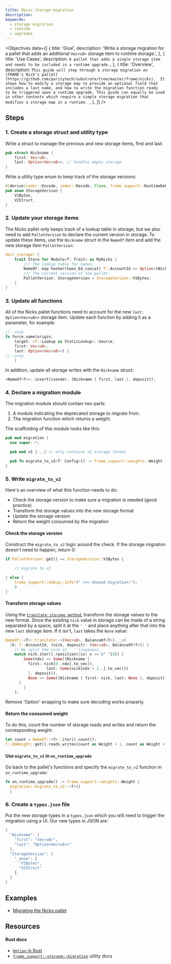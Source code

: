 ```yaml
---
title: Basic storage migration
description:
keywords:
  - storage migration
  - runtime
  - upgrades
---
```


<Objectives
  data={[
    {
      title: 'Goal',
      description:
        'Write a storage migration for a pallet that adds an additional `Vec<u8>` storage item to runtime storage.',
    },
    {
      title: 'Use Cases',
      description: `A pallet that adds a single storage item and needs to be included in a runtime upgrade.`,
    },
    {
      title: 'Overview',
      description: `This guide will step through a storage migration on [FRAME's Nick's pallet](https://github.com/paritytech/substrate/tree/master/frame/nicks). 
        It shows how to modify a storage map to provide an optional field that includes a last name, and how to write the migration function ready 
        to be triggered upon a runtime upgrade. This guide can equally be used in other contexts which require a simple storage migration that 
        modifies a storage map in a runtime.
        `,
    },
  ]}
/>

## Steps

### 1. Create a storage struct and utility type

Write a struct to manage the previous and new storage items, first and last:

```rust
pub struct Nickname {
    first: Vec<u8>,
    last: Option<Vec<u8>>, // handles empty storage
}
```

Write a utility type enum to keep track of the storage versions:

```rust
#[derive(codec::Encode, codec::Decode, Clone, frame_support::RuntimeDebug, PartialEq)]
pub enum StorageVersion {
	V1Bytes,
	V2Struct,
}
```

### 2. Update your storage items

The Nicks pallet only keeps track of a lookup table in storage, but we also need to add `PalletVersion` to
declare the current version in storage. To update these items, use the `Nickname` struct in the `NameOf` item and add the new storage item `PalletVersion`:

```rust
decl_storage! {
	trait Store for Module<T: Trait> as MyNicks {
		/// The lookup table for names.
		NameOf: map hasher(twox_64_concat) T::AccountId => Option<(Nickname, BalanceOf<T>)>;
		/// The current version of the pallet.
		PalletVersion: StorageVersion = StorageVersion::V1Bytes;
	}
}
```

### 3. Update all functions

All of the Nicks pallet functions need to account for the new `last: Option<Vec<u8>>` storage item. Update each function by adding it as a parameter, for example:

```rust
//--snip
fn force_name(origin,
    target: <T::Lookup as StaticLookup>::Source,
    first: Vec<u8>,
    last: Option<Vec<u8>>) {
//--snip
    }
```

In addition, update all storage writes with the `Nickname` struct:

```rust
<NameOf<T>>::insert(&sender, (Nickname { first, last }, deposit));
```

### 4. Declare a migration module

The migration module should contain two parts:

1. A module indicating the deprecated storage to migrate from.
2. The migration function which returns a weight.

The scaffolding of this module looks like this:

```rust
pub mod migration {
  use super::*;

  pub mod v1 {...} // only contains V1 storage format

  pub fn migrate_to_v2<T: Config>() -> frame_support::weights::Weight {...} // contains checks and transforms storage to V2 format
}
```

### 5. Write `migrate_to_v2`

Here's an overview of what this function needs to do:

- Check the storage version to make sure a migration is needed (good practice)
- Transform the storage values into the new storage format
- Update the storage version
- Return the weight consumed by the migration

#### Check the storage version

Construct the `migrate_to_v2` logic around the check. If the storage migration doesn't need to happen, return 0:

```rust
if PalletVersion::get() == StorageVersion::V1Bytes {

    // migrate to v2

} else {
    frame_support::debug::info!(" >>> Unused migration!");
    0
}
```

#### Transform storage values

Using the [`translate storage method`][translate-storage-rustdocs],
transform the storage values to the new format. Since the existing `nick` value in storage can be made of a string separated by a
space, split it at the `' '` and place anything after that into the new `last` storage item. If it isn't, `last` takes the `None` value:

```rust
NameOf::<T>::translate::<(Vec<u8>, BalanceOf<T>), _>(
  |k: T::AccountId, (nick, deposit): (Vec<u8>, BalanceOf<T>)| {
    // We split the nick at ' ' (<space>).
    match nick.iter().rposition(|&x| x == b" "[0]) {
        Some(ndx) => Some((Nickname {
          first: nick[0..ndx].to_vec(),
				  last: Some(nick[ndx + 1..].to_vec())
          }, deposit)),
          None => Some((Nickname { first: nick, last: None }, deposit))
      }
		}
	);
```

Remove 'Option' wrapping to make sure decoding works properly.

#### Return the consumed weight

To do this, count the number of storage reads and writes and return the corresponding weight:

```rust
let count = NameOf::<T>::iter().count();
T::DbWeight::get().reads_writes(count as Weight + 1, count as Weight + 1)
```

#### Use `migrate_to_v2` in `on_runtime_upgrade`

Go back to the pallet's functions and specify the `migrate_to_v2` function in `on_runtime_upgrade`:

```rust
fn on_runtime_upgrade() -> frame_support::weights::Weight {
  migration::migrate_to_v2::<T>()
  }
```

### 6. Create a `types.json` file

Put the new storage types in a `types.json` which you will need to trigger the migration using a UI. Our new types in JSON are:

```rust
{
  "Nickname": {
    "first": "Vec<u8>",
    "last": "Option<Vec<u8>>"
  },
  "StorageVersion": {
    "_enum": [
      "V1Bytes",
      "V2Struct"
    ]
  }
}
```

## Examples

- [Migrating the Nicks pallet][nicks-migration-htg-diff]

## Resources

#### Rust docs

- [`Option` in Rust](https://doc.rust-lang.org/std/option/)
- [`frame_support::storage::migration`](/rustdocs/latest/frame_support/storage/migration/index.html) utility docs

[translate-storage-rustdocs]: /rustdocs/latest/frame_support/storage/types/struct.StorageMap.html#method.translate
[nicks-migration-htg-diff]: https://github.com/substrate-developer-hub/migration-example/pull/2/files
